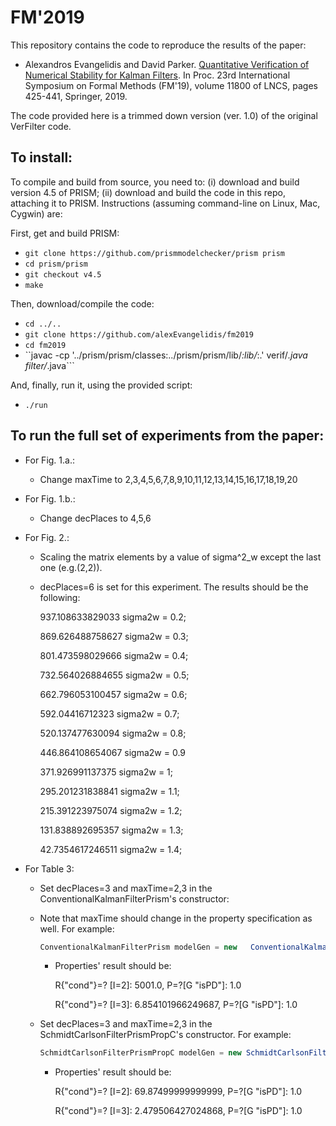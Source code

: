 # FM'2019

This repository contains the code to reproduce the results of the paper:

* Alexandros Evangelidis and David Parker. [Quantitative Verification of Numerical Stability for Kalman Filters](http://www.prismmodelchecker.org/bibitem.php?key=EP19). In Proc. 23rd International Symposium on Formal Methods (FM'19), volume 11800 of LNCS, pages 425-441, Springer, 2019.

The code provided here is a trimmed down version (ver. 1.0) of the original VerFilter code.

## To install:

To compile and build from source, you need to: (i) download and build version 4.5 of PRISM; (ii) download and build the code in this repo, attaching it to PRISM. Instructions (assuming command-line on Linux, Mac, Cygwin) are:

First, get and build PRISM:

* ``git clone https://github.com/prismmodelchecker/prism prism``
* ``cd prism/prism``
* ``git checkout v4.5``
* ``make``

Then, download/compile the code:

* ``cd ../..``
* ``git clone https://github.com/alexEvangelidis/fm2019``
* ``cd fm2019``
* ``javac -cp '../prism/prism/classes:../prism/prism/lib/*:lib/*:.' verif/*.java filter/*.java```

And, finally, run it, using the provided script:

* ``./run``

## To run the full set of experiments from the paper:

- For Fig. 1.a.:

   - Change maxTime to 2,3,4,5,6,7,8,9,10,11,12,13,14,15,16,17,18,19,20
-  For Fig. 1.b.:
   - Change decPlaces to 4,5,6

- For Fig. 2.:
    - Scaling the matrix elements by a value of sigma^2_w except the last   one (e.g.(2,2)).
	
     - decPlaces=6 is set for this experiment. The results should be the following:
		
        937.108633829033 sigma2w = 0.2;
       
        869.626488758627 sigma2w = 0.3;
		
        801.473598029666 sigma2w = 0.4;
		
        732.564026884655 sigma2w = 0.5;
		
        662.796053100457 sigma2w = 0.6;
		
        592.04416712323 sigma2w = 0.7;
		
        520.137477630094 sigma2w = 0.8;
		
        446.864108654067 sigma2w = 0.9
		
        371.926991137375 sigma2w = 1;
		
        295.201231838841 sigma2w = 1.1;
		
        215.391223975074 sigma2w = 1.2;
		
        131.838892695357 sigma2w = 1.3;
		
        42.7354617246511 sigma2w = 1.4;

- For Table 3:
   - Set decPlaces=3 and maxTime=2,3 in the ConventionalKalmanFilterPrism's constructor:
   
   - Note that maxTime should change in the property specification as well.
   For example:
     ```java 
     ConventionalKalmanFilterPrism modelGen = new   ConventionalKalmanFilterPrism(2, 3, nd_proc_noise, nd_meas_noise, pm,mm, 3); 
     ```
     
     - Properties' result should be:
     
       R{"cond"}=? [I=2]: 5001.0, P=?[G "isPD"]: 1.0
     
       R{"cond"}=? [I=3]: 6.854101966249687, P=?[G "isPD"]: 1.0
	

  - Set decPlaces=3 and maxTime=2,3 in the SchmidtCarlsonFilterPrismPropC's constructor. For example:
     ```java 
	SchmidtCarlsonFilterPrismPropC modelGen = new SchmidtCarlsonFilterPrismPropC(2, 3, sigma2, dt, Gamma, nd_proc_noise, nd_meas_noise, pm, mm, 3); 
    ```
    - Properties' result should be:

	
      R{"cond"}=? [I=2]: 69.87499999999999, P=?[G "isPD"]: 1.0
	
      R{"cond"}=? [I=3]: 2.479506427024868,  P=?[G "isPD"]: 1.0
